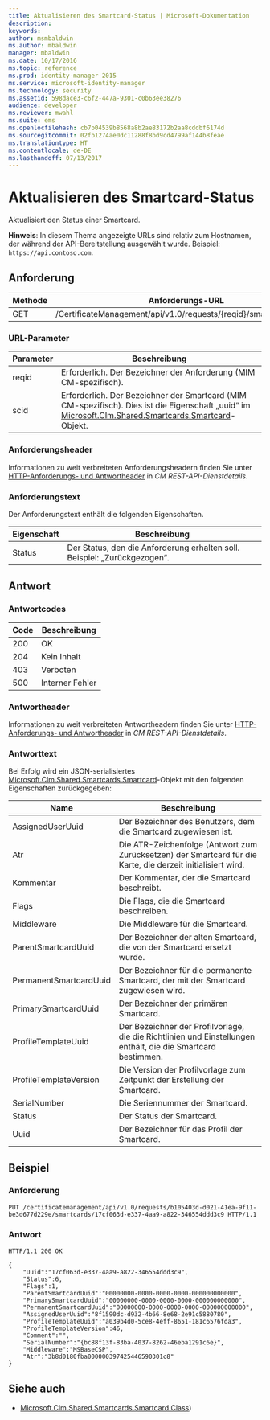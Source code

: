 ```yaml
---
title: Aktualisieren des Smartcard-Status | Microsoft-Dokumentation
description: 
keywords: 
author: msmbaldwin
ms.author: mbaldwin
manager: mbaldwin
ms.date: 10/17/2016
ms.topic: reference
ms.prod: identity-manager-2015
ms.service: microsoft-identity-manager
ms.technology: security
ms.assetid: 598dace3-c6f2-447a-9301-c0b63ee38276
audience: developer
ms.reviewer: mwahl
ms.suite: ems
ms.openlocfilehash: cb7b04539b8568a8b2ae83172b2aa8cddbf6174d
ms.sourcegitcommit: 02fb1274ae0dc11288f8bd9cd4799af144b8feae
ms.translationtype: HT
ms.contentlocale: de-DE
ms.lasthandoff: 07/13/2017
---
```

# <a name="update-smartcard-status"></a>Aktualisieren des Smartcard-Status
Aktualisiert den Status einer Smartcard.

**Hinweis**: In diesem Thema angezeigte URLs sind relativ zum Hostnamen, der während der API-Bereitstellung ausgewählt wurde. Beispiel: `https://api.contoso.com`.
## <a name="request"></a>Anforderung


Methode  |Anforderungs-URL  
---------|---------
GET     |/CertificateManagement/api/v1.0/requests/{reqid}/smartcards/{scid}

### <a name="url-parameters"></a>URL-Parameter
Parameter | Beschreibung
---------|------------
reqid | Erforderlich. Der Bezeichner der Anforderung (MIM CM-spezifisch).
scid | Erforderlich. Der Bezeichner der Smartcard (MIM CM-spezifisch). Dies ist die Eigenschaft „uuid“ im [Microsoft.Clm.Shared.Smartcards.Smartcard](http://msdn.microsoft.com/library/microsoft.clm.shared.smartcards.smartcard.aspx)-Objekt.

### <a name="request-headers"></a>Anforderungsheader
Informationen zu weit verbreiteten Anforderungsheadern finden Sie unter [HTTP-Anforderungs- und Antwortheader](certificate-management-rest-api-service-details.md#http-request-and-response-headers) in *CM REST-API-Dienstdetails*.
### <a name="request-body"></a>Anforderungstext
Der Anforderungstext enthält die folgenden Eigenschaften.

Eigenschaft | Beschreibung
---------|-----------
Status | Der Status, den die Anforderung erhalten soll. Beispiel: „Zurückgezogen“.


## <a name="response"></a>Antwort
### <a name="response-codes"></a>Antwortcodes
Code  |Beschreibung  
---------|---------
200     | OK
204 | Kein Inhalt
403 | Verboten
500 | Interner Fehler

### <a name="response-headers"></a>Antwortheader
Informationen zu weit verbreiteten Antwortheadern finden Sie unter [HTTP-Anforderungs- und Antwortheader](certificate-management-rest-api-service-details.md#http-request-and-response-headers) in *CM REST-API-Dienstdetails*.
### <a name="response-body"></a>Antworttext
Bei Erfolg wird ein JSON-serialisiertes [Microsoft.Clm.Shared.Smartcards.Smartcard](http://msdn.microsoft.com/library/microsoft.clm.shared.smartcards.smartcard.aspx)-Objekt mit den folgenden Eigenschaften zurückgegeben:

Name | Beschreibung
-----|-----------
AssignedUserUuid | Der Bezeichner des Benutzers, dem die Smartcard zugewiesen ist.
Atr | Die ATR-Zeichenfolge (Antwort zum Zurücksetzen) der Smartcard für die Karte, die derzeit initialisiert wird.
Kommentar | Der Kommentar, der die Smartcard beschreibt.
Flags | Die Flags, die die Smartcard beschreiben.
Middleware | Die Middleware für die Smartcard.
ParentSmartcardUuid | Der Bezeichner der alten Smartcard, die von der Smartcard ersetzt wurde.
PermanentSmartcardUuid | Der Bezeichner für die permanente Smartcard, der mit der Smartcard zugewiesen wird.
PrimarySmartcardUuid | Der Bezeichner der primären Smartcard.
ProfileTemplateUuid | Der Bezeichner der Profilvorlage, die die Richtlinien und Einstellungen enthält, die die Smartcard bestimmen.
ProfileTemplateVersion | Die Version der Profilvorlage zum Zeitpunkt der Erstellung der Smartcard.
SerialNumber | Die Seriennummer der Smartcard.
Status | Der Status der Smartcard.
Uuid | Der Bezeichner für das Profil der Smartcard.

## <a name="example"></a>Beispiel

### <a name="request"></a>Anforderung
```
PUT /certificatemanagement/api/v1.0/requests/b105403d-d021-41ea-9f11-be3d677d229e/smartcards/17cf063d-e337-4aa9-a822-346554ddd3c9 HTTP/1.1

```
### <a name="response"></a>Antwort
```
HTTP/1.1 200 OK

{
    "Uuid":"17cf063d-e337-4aa9-a822-346554ddd3c9",
    "Status":6,
    "Flags":1,
    "ParentSmartcardUuid":"00000000-0000-0000-0000-000000000000",
    "PrimarySmartcardUuid":"00000000-0000-0000-0000-000000000000",
    "PermanentSmartcardUuid":"00000000-0000-0000-0000-000000000000",
    "AssignedUserUuid":"8f1590dc-d932-4b66-8e68-2e91c5880780",
    "ProfileTemplateUuid":"a039b4d0-5ce8-4eff-8651-181c6576fda3",
    "ProfileTemplateVersion":46,
    "Comment":"",
    "SerialNumber":"{bc88f13f-83ba-4037-8262-46eba1291c6e}",
    "Middleware":"MSBaseCSP",
    "Atr":"3b8d0180fba000000397425446590301c8"
}
```       
## <a name="see-also"></a>Siehe auch

- [Microsoft.Clm.Shared.Smartcards.Smartcard Class](https://msdn.microsoft.com/library/microsoft.clm.shared.smartcards.smartcard.aspx))

